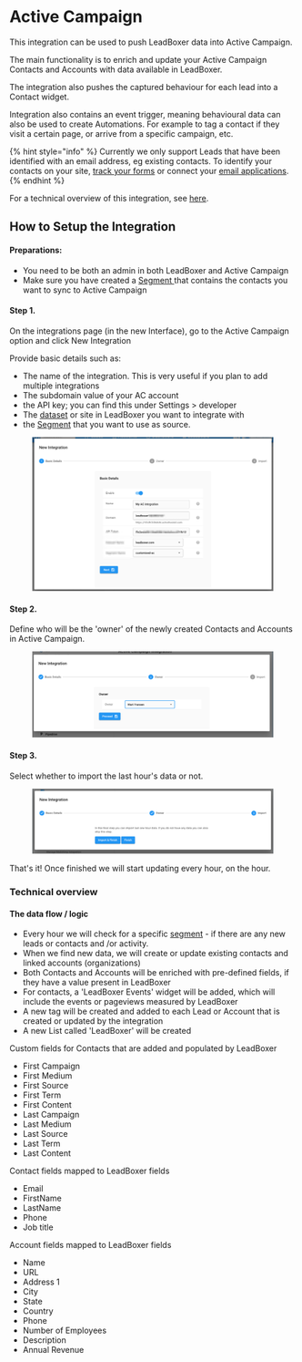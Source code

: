 # Active Campaign

This integration can be used to push LeadBoxer data into Active Campaign.

The main functionality is to enrich and update your Active Campaign Contacts and Accounts with data available in LeadBoxer.

The integration also pushes the captured behaviour for each lead into a Contact widget.

Integration also contains an event trigger, meaning behavioural data can also be used to create Automations. For example to tag a contact if they visit a certain page, or  arrive from a specific campaign, etc.



{% hint style="info" %}
Currently we only support Leads that have been identified with an email address, eg existing contacts. To identify your contacts on your site, [track your forms](../website/manual-form-tracking.md) or connect your [email applications](../email/).
{% endhint %}



For a technical overview of this integration, see [here](active-campaign.md#technical-overview).

## How to Setup the Integration

#### Preparations:&#x20;

* You need to be both an admin in both LeadBoxer and Active Campaign
* Make sure you have created a [Segment ](../../fundamentals/elements/segments.md)that contains the contacts you want to sync to Active Campaign

#### Step 1.

On the integrations page (in the new Interface), go to the Active Campaign option and click New Integration

Provide basic details such as:

* The name of the integration. This is very useful if you plan to add multiple integrations
* The subdomain value of your AC account
* the API key; you can find this under Settings > developer
* The [dataset](../../fundamentals/elements/datasets.md) or site in LeadBoxer you want to integrate with &#x20;
* the [Segment](../../fundamentals/elements/segments.md) that you want to use as source.

<figure><img src="../../.gitbook/assets/Notification_Center.png" alt=""><figcaption></figcaption></figure>

#### Step 2.

Define who will be the 'owner' of the newly created Contacts and Accounts in Active Campaign.

<figure><img src="../../.gitbook/assets/LeadBoxer_App (1) (4) (1).png" alt=""><figcaption></figcaption></figure>

#### Step 3.

Select whether to import the last hour's data or not.

<figure><img src="../../.gitbook/assets/LeadBoxer_App (2) (2) (1).png" alt=""><figcaption></figcaption></figure>

That's it! Once finished we will start updating every hour, on the hour.

### Technical overview

#### The data flow / logic

* Every hour we will check for a specific [segment](../../fundamentals/elements/segments.md) - if there are any new leads or contacts and /or activity.
* When we find new data, we will create or update existing contacts and linked accounts (organizations)
* Both Contacts and Accounts will be enriched with pre-defined fields, if they have a value present in LeadBoxer
* For contacts, a 'LeadBoxer Events' widget will be added, which will include the events or pageviews measured by LeadBoxer
* A new tag will be created and added to each Lead or Account that is created or updated by the integration
* A new List called 'LeadBoxer' will be created&#x20;



Custom fields for Contacts that are added and populated by LeadBoxer

* First Campaign&#x20;
* First Medium&#x20;
* First Source&#x20;
* First Term&#x20;
* First Content&#x20;
* Last Campaign&#x20;
* Last Medium&#x20;
* Last Source&#x20;
* Last Term&#x20;
* Last Content&#x20;

Contact fields mapped to LeadBoxer fields

* Email
* FirstName
* LastName
* Phone
* Job title

Account fields mapped to LeadBoxer fields

* Name
* URL
* Address 1
* City
* State
* Country
* Phone
* Number of Employees
* Description
* Annual Revenue



